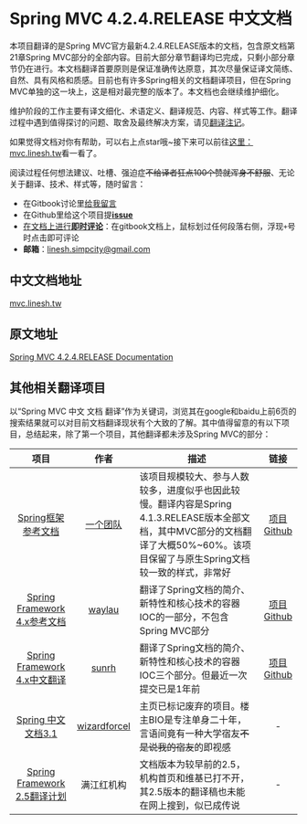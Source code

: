 # Spring MVC 4.2.4.RELEASE 中文文档

本项目翻译的是Spring MVC官方最新4.2.4.RELEASE版本的文档，包含原文档第21章Spring MVC部分的全部内容。目前大部分章节翻译均已完成，只剩小部分章节仍在进行。本文档翻译首要原则是保证准确传达原意，其次尽量保证译文简练、自然、具有风格和质感。目前也有许多Spring相关的文档翻译项目，但在Spring MVC单独的这一块上，这是相对最完整的版本了。本文档也会继续维护细化。

维护阶段的工作主要有译文细化、术语定义、翻译规范、内容、样式等工作。翻译过程中遇到值得探讨的问题、取舍及最终解决方案，请见[翻译注记](NOTES.md)。

如果觉得文档对你有帮助，可以右上点star哦~接下来可以前往[这里：mvc.linesh.tw](http://mvc.linesh.tw)看一看了。

阅读过程任何想法建议、吐槽、强迫症~~不给译者狂点100个赞就浑身不舒服~~、无论关于翻译、技术、样式等，随时留言：
* 在Gitbook讨论里[给我留言](https://www.gitbook.com/book/linesh/spring-mvc-documentation-linesh-translation/discussions)
* 在Github里给这个项目提[**issue**](https://github.com/linesh-simplicity/gitbook-translation-spring-mvc-documentation/issues)
* [在文档上进行**即时评论**](http://mvc.linesh.tw)：在gitbook文档上，鼠标划过任何段落右侧，浮现`+`号时点击即可评论
* **邮箱**：linesh.simpcity@gmail.com

## 中文文档地址
[mvc.linesh.tw](http://mvc.linesh.tw)

## 原文地址
[Spring MVC 4.2.4.RELEASE Documentation](http://docs.spring.io/spring-framework/docs/4.2.4.RELEASE/spring-framework-reference/html/mvc.html)

## 其他相关翻译项目

以“Spring MVC 中文 文档 翻译”作为关键词，浏览其在google和baidu上前6页的搜索结果就可以对目前文档翻译现状有个大致的了解。其中值得留意的有以下项目，总结起来，除了第一个项目，其他翻译都未涉及Spring MVC的部分：

| 项目 | 作者 | 描述 | 链接 |
| :---: | :---: | --- | :---: |
| [Spring框架参考文档](http://spring.cndocs.tk) | [一个团队](http://blog.csdn.net/isea533/article/details/50450289) | 该项目规模较大、参与人数较多，进度似乎也因此较慢。翻译内容是Spring 4.1.3.RELEASE版本全部文档，其中MVC部分的文档翻译了大概50%~60%。该项目保留了与原生Spring文档较一致的样式，非常好 | [项目Github](http://git.oschina.net/free/spring-framework-reference) |
| [Spring Framework 4.x参考文档](https://waylau.gitbooks.io/spring-framework-4-reference/content/) | [waylau](https://github.com/waylau) | 翻译了Spring文档的简介、新特性和核心技术的容器IOC的一部分，不包含Spring MVC部分 | [项目Github](https://github.com/waylau/spring-framework-4-reference) |
| [Spring Framework 4.x中文翻译](https://sunrh.gitbooks.io/spring4-reference-chinese/content/) | [sunrh](https://github.com/sunrh) | 翻译了Spring文档的简介、新特性和核心技术的容器IOC三个部分。但最近一次提交已是1年前 | [项目Github](https://github.com/sunrh/spring-reference-chinese) |
| [Spring 中文文档3.1](https://wizardforcel.gitbooks.io/spring-doc-3x/content/) | [wizardforcel](https://github.com/wizardforcel) | 主页已标记废弃的项目。楼主BIO是专注单身二十年，言语间竟有一种大学宿友~~不是说我的宿友~~的即视感 | - |
| [Spring Framework 2.5翻译计划](http://javasalatu.iteye.com/blog/1212618) | 满江红机构 | 文档版本为较早前的2.5，机构首页和维基已打不开，其2.5版本的翻译稿也未能在网上搜到，似已成传说 | - |
